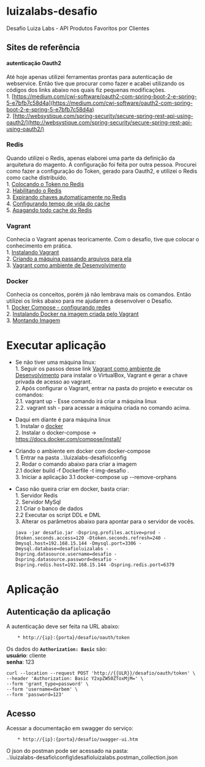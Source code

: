 # luizalabs-desafio
Desafio Luiza Labs - API Produtos Favoritos por Clientes  

## Sites de referência 

#### autenticação Oauth2
Até hoje apenas utilizei ferramentas prontas para autenticação de webservice. Então tive que procurar como fazer e acabei utilizando os códigos dos links abaixo nos quais fiz pequenas modificações.  
	1. [https://medium.com/cwi-software/oauth2-com-spring-boot-2-e-spring-5-e7bfb7c58d4a](https://medium.com/cwi-software/oauth2-com-spring-boot-2-e-spring-5-e7bfb7c58d4a)  
	2. [http://websystique.com/spring-security/secure-spring-rest-api-using-oauth2/](http://websystique.com/spring-security/secure-spring-rest-api-using-oauth2/)  

### Redis
Quando utilizei o Redis, apenas elaborei uma parte da definição da arquitetura do magento. A configuração foi feita por outra pessoa. Procurei como fazer a configuração do Token, gerado para Oauth2, e utilizei o Redis como cache distribuído.  
	1. [Colocando o Token no Redis](https://medium.com/@erangadulshan.14/replace-inmemory-token-store-with-a-persistent-one-in-spring-boot-oauth2-c00a4c35f90f)  
	2. [Habilitando o Redis](https://www.rimon.xyz/2019/04/redis-as-token-store-spring-boot-oauth2/)  
	3. [Expirando chaves automaticamente no Redis](https://medium.com/@prog.tiago/expirando-chaves-automaticamente-no-redis-726d038560b2)  
	4. [Configurando tempo de vida do cache](https://cursos.alura.com.br/forum/topico-invalidar-o-cache-por-tempo-e-nao-por-cacheevict-91914)  
	5. [Apagando todo cache do Redis](https://dev.to/sr2ds/apagando-o-cache-do-redis-37b7)  

### Vagrant
Conhecia o Vagrant apenas teoricamente. Com o desafio, tive que colocar o conhecimento em prática.  
	1. [Instalando Vagrant](https://www.vagrantup.com/)  
	2. [Criando a máquina passando arquivos para ela](https://www.vagrantup.com/docs/provisioning/file.html)  
	3. [Vagrant como ambiente de Desenvolvimento](https://nandovieira.com.br/usando-o-vagrant-como-ambiente-de-desenvolvimento-no-windows)  

### Docker
Conhecia os conceitos, porém já não lembrava mais os comandos. Então utilizei os links abaixo para me ajudarem a desenvolver o Desafio.  
	1. [Docker Compose - configurando redes](https://docs.docker.com/compose/networking/)  
	2. [Instalando Docker na imagem criada pelo Vagrant](https://docs.docker.com/engine/install/debian/)  
	3. [Montando Imagem](https://dzone.com/articles/all-about-hibernate-manytomany-association)  

# Executar aplicação
- Se não tiver uma máquina linux:  
		1. Seguir os passos desse link [Vagrant como ambiente de Desenvolvimento](https://nandovieira.com.br/usando-o-vagrant-como-ambiente-de-desenvolvimento-no-windows) para instalar o VirtualBox, Vagrant e gerar a chave privada de acesso ao vagrant.  
		2. Após configurar o Vagrant, entrar na pasta do projeto e executar os comandos:  
			2.1. vagrant up - Esse comando irá criar a máquina linux  
			2.2. vagrant ssh - para acessar a máquina criada no comando acima.  
	
- Daqui em diante é para máquina linux  
		1. Instalar o [docker](https://docs.docker.com/engine/install/debian/)  
		2. Instalar o docker-compose -> https://docs.docker.com/compose/install/  
	
- Criando o ambiente em docker com docker-compose  
		1. Entrar na pasta ..\luizalabs-desafio\config  
		2. Rodar o comando abaixo para criar a imagem  
			2.1 docker build -f Dockerfile -t img-desafio .  
		3. Iniciar a aplicação
			3.1 docker-compose up --remove-orphans  
	
- Caso não queira criar em docker, basta criar:  
		1. Servidor Redis  
		2. Servidor MySql  
			2.1 Criar o banco de dados  
			2.2 Executar os script DDL e DML  
		3. Alterar os parâmetros abaixo para apontar para o servidor de vocês.  
	  
	`java -jar desafio.jar -Dspring.profiles.active=prod -Dtoken.seconds.access=120 -Dtoken.seconds.refresh=240 -Dmysql.host=192.168.15.144 -Dmysql.port=3306 -Dmysql.database=desafioluizalabs -Dspring.datasource.username=desafio -Dspring.datasource.password=desafio -Dspring.redis.host=192.168.15.144 -Dspring.redis.port=6379`
	  
# Aplicação

## Autenticação da aplicação

A autenticação deve ser feita na URL abaixo:  
		  
		* http://{ip}:{porta}/desafio/oauth/token  
	  
Os dados do **`Authorization: Basic`** são:  
		**usuário**: cliente  
		**senha**: 123  
	  
	curl --location --request POST 'http://{{ULR}}/desafio/oauth/token' \
	--header 'Authorization: Basic Y2xpZW50ZToxMjM=' \
	--form 'grant_type=password' \
	--form 'username=darbem' \
	--form 'password=123'

## Acesso 
Acessar a documentação em swagger do serviço:  

		* http://{ip}:{porta}/desafio/swagger-ui.htm
  
O json do postman pode ser acessado na pasta:  
		..\luizalabs-desafio\config\desafioluizalabs.postman_collection.json  